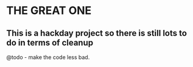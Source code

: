 # THE GREAT ONE

## This is a hackday project so there is still lots to do in terms of cleanup

@todo
    - make the code less bad.

